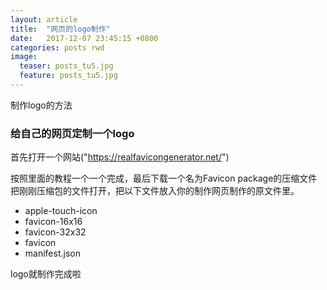 ```yaml
---
layout: article
title:  "网页的logo制作"
date:   2017-12-07 23:45:15 +0800
categories: posts rwd
image:
  teaser: posts_tu5.jpg
  feature: posts_tu5.jpg 
---
```



制作logo的方法


### 给自己的网页定制一个logo 
 
 首先打开一个网站("https://realfavicongenerator.net/")
 
 按照里面的教程一个一个完成，最后下载一个名为Favicon package的压缩文件
把刚刚压缩包的文件打开，把以下文件放入你的制作网页制作的原文件里。
 - apple-touch-icon
 - favicon-16x16
 - favicon-32x32
 - favicon
 - manifest.json

logo就制作完成啦
